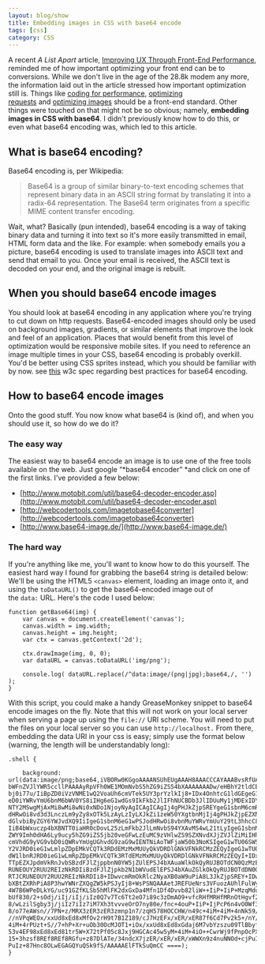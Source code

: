 ```yaml
---
layout: blog/show
title: Embedding images in CSS with base64 encode
tags: [css]
category: CSS
---
```


A recent *A List Apart* article, [Improving UX Through Front-End Performance](http://alistapart.com/article/improving-ux-through-front-end-performance "Improving UX Through Front-End Performance"), reminded me of how important optimizing your front end can be to conversions. While we don't live in the age of the 28.8k modem any more, the information laid out in the article stressed how important optimization still is. Things like [coding for performance](http://alistapart.com/article/improving-ux-through-front-end-performance#section2 "Coding for Performance"), [optimizing requests](http://alistapart.com/article/improving-ux-through-front-end-performance#section3 "Optimizing Requests") and [optimizing images](http://alistapart.com/article/improving-ux-through-front-end-performance#section4 "Optimizing Images") should be a front-end standard. Other things were touched on that might not be so obvious; namely, **embedding images in CSS with base64**. I didn't previously know how to do this, or even what base64 encoding was, which led to this article.

## What is base64 encoding?

Base64 encoding is, per Wikipedia:

> Base64 is a group of similar binary-to-text encoding schemes that represent binary data in an ASCII string format by translating it into a radix-64 representation. The Base64 term originates from a specific MIME content transfer encoding.

Wait, what? Basically (pun intended), base64 encoding is a way of taking binary data and turning it into text so it's more easily transmitted in email, HTML form data and the like. For example: when somebody emails you a picture, base64 encoding is used to translate images into ASCII text and send that email to you. Once your email is received, the ASCII text is decoded on your end, and the original image is rebuilt.

## When you should base64 encode images

You should look at base64 encoding in any application where you're trying to cut down on http requests. Base64-encoded images should only be used on background images, gradients, or similar elements that improve the look and feel of an application. Places that would benefit from this level of optimization would be responsive mobile sites. If you need to reference an image multiple times in your CSS, base64 encoding is probably overkill. You'd be better using CSS sprites instead, which you should be familiar with by now. see [this](http://www.w3.org/TR/mwabp/#bp-conserve-css-images "W3C - include background images inline in CSS style sheets") w3c spec regarding best practices for base64 encoding.

## How to base64 encode images

Onto the good stuff. You now know what base64 is (kind of), and when you should use it, so how do we do it?

### The easy way

The easiest way to base64 encode an image is to use one of the free tools available on the web. Just google “*base64 encoder” *and click on one of the first links. I've provided a few below:

- [http://www.motobit.com/util/base64-decoder-encoder.asp](http://www.motobit.com/util/base64-decoder-encoder.asp)
- [http://webcodertools.com/imagetobase64converter](http://webcodertools.com/imagetobase64converter)
- [http://www.base64-image.de/](http://www.base64-image.de/)

### The hard way

If you're anything like me, you'll want to know how to do this yourself. The easiest hard way I found for grabbing the base64 string is detailed below: We'll be using the HTML5 `<canvas>` element, loading an image onto it, and using the `toDataURL()` to get the base64-encoded image out of the `data:` URL. Here's the code I used below:

~~~
function getBase64(img) {
	var canvas = document.createElement('canvas');
    canvas.width = img.width;
    canvas.height = img.height;
    var ctx = canvas.getContext('2d');

    ctx.drawImage(img, 0, 0);
    var dataURL = canvas.toDataURL('img/png');

    console.log( dataURL.replace(/^data:image/(png|jpg);base64,/, '') );
}
~~~

With this script, you could make a handy GreaseMonkey snippet to base64 encode images on the fly. Note that this will not work on your local server when serving a page up using the `file://` URI scheme. You will need to put the files on your local server so you can use `http://localhost.` From there, embedding the data URI in your css is easy; simply use the format below (warning, the length will be understandably long):

~~~
.shell {

	background: url(data:image/png;base64,iVBORw0KGgoAAAANSUhEUgAAAH8AAACCCAYAAABvsRfUAAAAGXRFWHRTb2Z0d2FyZQBBZG9iZSBJ bWFnZVJlYWR5ccllPAAAAyRpVFh0WE1MOmNvbS5hZG9iZS54bXAAAAAAADw/eHBhY2tldCBiZWdp bj0i77u/IiBpZD0iVzVNME1wQ2VoaUh6cmVTek5UY3prYzlkIj8+IDx4OnhtcG1ldGEgeG1sbnM6 eD0iYWRvYmU6bnM6bWV0YS8iIHg6eG1wdGs9IkFkb2JlIFhNUCBDb3JlIDUuMy1jMDExIDY2LjE0 NTY2MSwgMjAxMi8wMi8wNi0xNDo1NjoyNyAgICAgICAgIj4gPHJkZjpSREYgeG1sbnM6cmRmPSJo dHRwOi8vd3d3LnczLm9yZy8xOTk5LzAyLzIyLXJkZi1zeW50YXgtbnMjIj4gPHJkZjpEZXNjcmlw dGlvbiByZGY6YWJvdXQ9IiIgeG1sbnM6eG1wPSJodHRwOi8vbnMuYWRvYmUuY29tL3hhcC8xLjAv IiB4bWxuczp4bXBNTT0iaHR0cDovL25zLmFkb2JlLmNvbS94YXAvMS4wL21tLyIgeG1sbnM6c3RS ZWY9Imh0dHA6Ly9ucy5hZG9iZS5jb20veGFwLzEuMC9zVHlwZS9SZXNvdXJjZVJlZiMiIHhtcDpD cmVhdG9yVG9vbD0iQWRvYmUgUGhvdG9zaG9wIENTNiAoTWFjaW50b3NoKSIgeG1wTU06SW5zdGFu Y2VJRD0ieG1wLmlpZDpEMkVCQTk3RDdEMzMxMUUyQkVDRDlGNkVFNkRCMzZEQyIgeG1wTU06RG9j dW1lbnRJRD0ieG1wLmRpZDpEMkVCQTk3RTdEMzMxMUUyQkVDRDlGNkVFNkRCMzZEQyI+IDx4bXBN TTpEZXJpdmVkRnJvbSBzdFJlZjppbnN0YW5jZUlEPSJ4bXAuaWlkOkQyRUJBOTdCN0QzMzExRTJC RUNEOUY2RUU2REIzNkRDIiBzdFJlZjpkb2N1bWVudElEPSJ4bXAuZGlkOkQyRUJBOTdDN0QzMzEx RTJCRUNEOUY2RUU2REIzNkRDIi8+IDwvcmRmOkRlc2NyaXB0aW9uPiA8L3JkZjpSREY+IDwveDp4 bXBtZXRhPiA8P3hwYWNrZXQgZW5kPSJyIj8+WsPSNQAAAetJREFUeNrs3VFuozAUhlFulWygG666 4W7B6WPeDLkYG/uc91GZfKLSb5hMlFK2dxGxDa4Mfn1Df4Dvvb82liW++IiP+IiP+MzqMduOL9+/ bUf830/2+sOdj/iIj/iIj/iIz0Q7v7Tc6Tt2eO7i89c3zDmAO9+vfcRHfMRHfMRnOtHgvf2uO773 8/wLzilSgby3j/jiIz7iIz7iM7Xh3tvvveOrO7ny80e/fnc+4ouP+IiP+IjPcP6n4vO0Wf3B8/zU 8/o77eAWsn//7PN+z/MRX3zER3zER3zmnp1n7/zqH578HOCCHW/n49c+4iM+4iM+4nNk59/6++5X //nVPqWEOx/xxUd8xEd8xMfOv2rH9t7B1Z189/cJ7HzEFx/xER/xER87f6Cd7Pv2k5+/nY/44iM+ 4iM+4rPUzt+S//7+hP+Xr+uOb30OcMJOT1+iOx/xxUd8xEd8xGdaj6M7vbYzszu09TlBbyfs9NTn 53v4EF98xEd8xEd81tr5W+X72tPf05c8Jxj9HGCAc45w5yM+4iM+4iO++CwrWj9fPnpOcPX1XP6B 15+3hzsf8REf8REf8RGfu+z87DlATe/34ndcX7jzER/xER/xER/xWWXn9z4nuNNOd+cjPuIjPuIj PuIz+87Hnc8OLwEGAGQYuQSk9fS/AAAAAElFTkSuQmCC ====);
}
~~~
